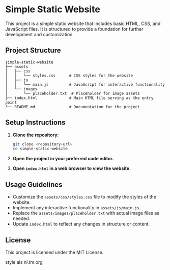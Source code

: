 # Simple Static Website

This project is a simple static website that includes basic HTML, CSS, and JavaScript files. It is structured to provide a foundation for further development and customization.

## Project Structure

```
simple-static-website
├── assets
│   ├── css
│   │   └── styles.css      # CSS styles for the website
│   ├── js
│   │   └── main.js         # JavaScript for interactive functionality
│   └── images
│       └── placeholder.txt  # Placeholder for image assets
├── index.html              # Main HTML file serving as the entry point
└── README.md               # Documentation for the project
```

## Setup Instructions

1. **Clone the repository:**
   ```bash
   git clone <repository-url>
   cd simple-static-website
   ```

2. **Open the project in your preferred code editor.**

3. **Open `index.html` in a web browser to view the website.**

## Usage Guidelines

- Customize the `assets/css/styles.css` file to modify the styles of the website.
- Implement any interactive functionality in `assets/js/main.js`.
- Replace the `assets/images/placeholder.txt` with actual image files as needed.
- Update `index.html` to reflect any changes in structure or content.

## License

This project is licensed under the MIT License.

style als 
nl.tm.org